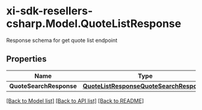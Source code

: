 # xi-sdk-resellers-csharp.Model.QuoteListResponse
Response schema for get quote list endpoint

## Properties

Name | Type | Description | Notes
------------ | ------------- | ------------- | -------------
**QuoteSearchResponse** | [**QuoteListResponseQuoteSearchResponse**](QuoteListResponseQuoteSearchResponse.md) |  | [optional] 

[[Back to Model list]](../README.md#documentation-for-models) [[Back to API list]](../README.md#documentation-for-api-endpoints) [[Back to README]](../README.md)

